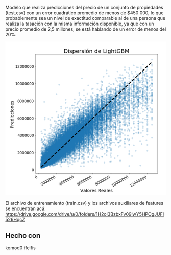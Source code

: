 Modelo que realiza predicciones del precio de un conjunto de propiedades (test.csv) con un error cuadrático promedio de menos de $450 000, lo que probablemente sea un nivel de exactitud comparable al de una persona que realiza la tasación con la misma información disponible, ya que con un precio promedio de 2,5 millones, se está hablando de un error de menos del 20%. 

![alt text](media/dispersion.png)

El archivo de entrenamiento (train.csv) y los archivos auxiliares de features se encuentran acá:
https://drive.google.com/drive/u/0/folders/1H2oI3BzbxFv09lwY5HPOgJUFI526HqcZ

## Hecho con
komod0
ffelfis
